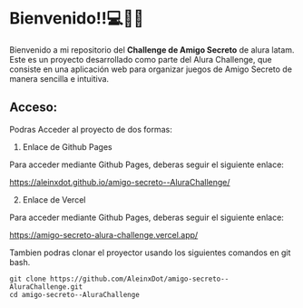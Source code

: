 # Bienvenido!!💻👩‍💻
Bienvenido a mi repositorio del <b>Challenge de Amigo Secreto</b> de alura latam. Este es un proyecto desarrollado como parte del Alura Challenge, que consiste en una aplicación web para organizar juegos de Amigo Secreto de manera sencilla e intuitiva.

## Acceso:

Podras Acceder al proyecto de dos formas:

1. Enlace de Github Pages

Para acceder mediante Github Pages, deberas seguir el siguiente enlace:

https://aleinxdot.github.io/amigo-secreto--AluraChallenge/

2. Enlace de Vercel

Para acceder mediante Github Pages, deberas seguir el siguiente enlace:

https://amigo-secreto-alura-challenge.vercel.app/

Tambien podras clonar el proyector usando los siguientes comandos en git bash.

```
git clone https://github.com/AleinxDot/amigo-secreto--AluraChallenge.git
cd amigo-secreto--AluraChallenge
```
